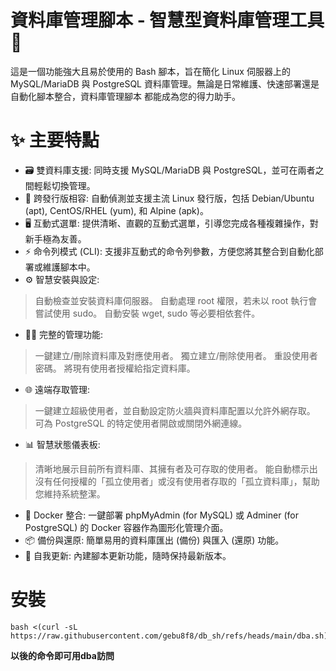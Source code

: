 # 資料庫管理腳本 - 智慧型資料庫管理工具 🧰
這是一個功能強大且易於使用的 Bash 腳本，旨在簡化 Linux 伺服器上的 MySQL/MariaDB 與 PostgreSQL 資料庫管理。無論是日常維護、快速部署還是自動化腳本整合，資料庫管理腳本 都能成為您的得力助手。

# ✨ 主要特點
- 🗃️ 雙資料庫支援: 同時支援 MySQL/MariaDB 與 PostgreSQL，並可在兩者之間輕鬆切換管理。
- 🐧 跨發行版相容: 自動偵測並支援主流 Linux 發行版，包括 Debian/Ubuntu (apt), CentOS/RHEL (yum), 和 Alpine (apk)。
- 🖥️ 互動式選單: 提供清晰、直觀的互動式選單，引導您完成各種複雜操作，對新手極為友善。
- ⚡️ 命令列模式 (CLI): 支援非互動式的命令列參數，方便您將其整合到自動化部署或維護腳本中。
- ⚙️ 智慧安裝與設定:
> 自動檢查並安裝資料庫伺服器。
> 自動處理 root 權限，若未以 root 執行會嘗試使用 sudo。
> 自動安裝 wget, sudo 等必要相依套件。
- 🧑‍💻 完整的管理功能:
> 一鍵建立/刪除資料庫及對應使用者。
> 獨立建立/刪除使用者。
> 重設使用者密碼。
> 將現有使用者授權給指定資料庫。
- 🌐 遠端存取管理:
 > 一鍵建立超級使用者，並自動設定防火牆與資料庫配置以允許外網存取。
 > 可為 PostgreSQL 的特定使用者開啟或關閉外網連線。
- 📊 智慧狀態儀表板:
 > 清晰地展示目前所有資料庫、其擁有者及可存取的使用者。
 > 能自動標示出沒有任何授權的「孤立使用者」或沒有使用者存取的「孤立資料庫」，幫助您維持系統整潔。
- 🐳 Docker 整合: 一鍵部署 phpMyAdmin (for MySQL) 或 Adminer (for PostgreSQL) 的 Docker 容器作為圖形化管理介面。
- 📦 備份與還原: 簡單易用的資料庫匯出 (備份) 與匯入 (還原) 功能。
- 🔄 自我更新: 內建腳本更新功能，隨時保持最新版本。
# 安裝
```
bash <(curl -sL https://raw.githubusercontent.com/gebu8f8/db_sh/refs/heads/main/dba.sh)
```
**以後的命令即可用dba訪問**
